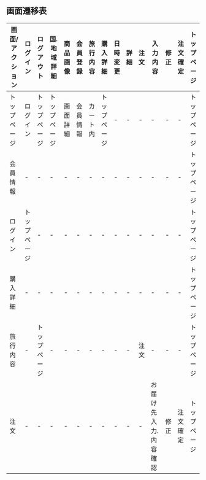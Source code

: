## 画面遷移表
|画面/アクション|ログイン|ログアウト|国.地域詳細|商品画像|会員登録|旅行内容|購入詳細|日時変更|詳細|注文|入力内容|修正|注文確定|トップページ|
|---------------|--------|---------|--------|--------|-------|----------|--------|--------------|-------------|-------|--------|------------|---------|--------|
|トップページ|ログイン|トップページ|トップページ|画面詳細|会員情報|カート内|トップページ|-|-|-|-|-|-|トップページ|
|会員情報|-|-|-|-|-|-|-|-|-|-|-|-|-|トップページ|
|ログイン|トップページ|-|-|-|-|-|-|-|-|-|-|-|-|トップページ|
|購入詳細|-|-|-|-|-|-|-|-|-|-|-|-|-|トップページ|
|旅行内容|-|トップページ|-|-|-|-|-|-|-|注文|-|-|-|トップページ|
|注文|-|-|-|-|-|-|-|-|-|-|お届け先入力.内容確認|修正|注文確定|トップページ|
